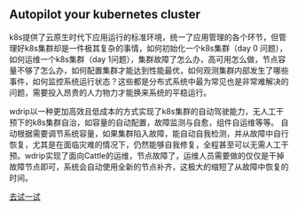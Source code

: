 ## Autopilot your kubernetes cluster

k8s提供了云原生时代下应用运行的标准环境，统一了应用管理的各个环节，但管理好k8s集群却是一件极其复杂的事情，如何初始化一个k8s集群（day 0 问题），如何运维一个k8s集群（day 1问题），集群故障了怎么办，高可用怎么做，节点容量不够了怎么办，如何配置集群才能达到性能最优，如何观测集群内部发生了哪些事件，如何监控系统运行状态？这些都是分布式系统中最为常见也是非常难解决的问题，需要投入昂贵的人力物力才能换来系统的平稳运行。

wdrip以一种更加高效且低成本的方式实现了k8s集群的自动驾驶能力，无人工干预下的k8s集群自治，如容量的自动配置，故障监测与自愈，组件自运维等等。 自动根据需要调节系统容量，如果集群陷入故障，能自动自我检测，并从故障中自行恢复，尤其是在面临灾难的情况下，仍然能够自我修复，全程甚至可以无需人工干预。wdrip实现了面向Cattle的运维，节点故障了，运维人员需要做的仅仅是干掉故障节点即可，系统会自动使用全新的节点补齐，这极大的缩短了从故障中恢复的时间。

[去试一试](./manage-cluster.md)